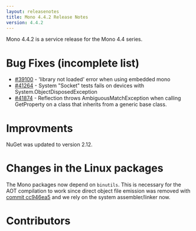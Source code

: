 ```yaml
---
layout: releasenotes
title: Mono 4.4.2 Release Notes
version: 4.4.2
---
```


Mono 4.4.2 is a service release for the Mono 4.4 series.

Bug Fixes (incomplete list)
=========

* [#39100](https://bugzilla.xamarin.com/show_bug.cgi?id=39100) -  'library not loaded' error when using embedded mono
* [#41264](https://bugzilla.xamarin.com/show_bug.cgi?id=41264) - System "Socket" tests fails on devices with System.ObjectDisposedException
* [#41874](https://bugzilla.xamarin.com/show_bug.cgi?id=41874) - Reflection throws AmbiguousMatchException when calling GetProperty on a class that inherits from a generic base class.

Improvments
===========

NuGet was updated to version 2.12.

Changes in the Linux packages
=============================

The Mono packages now depend on `binutils`. This is necessary for the AOT compilation to work since direct object file
emission was removed with [commit cc946ea5](https://github.com/mono/mono/commit/cc946ea5b9e3cbb020c66d8986ecd220ca7ba58c) and we rely on
the system assembler/linker now.

Contributors
============


